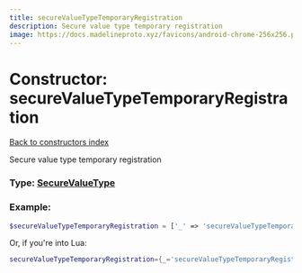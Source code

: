 ```yaml
---
title: secureValueTypeTemporaryRegistration
description: Secure value type temporary registration
image: https://docs.madelineproto.xyz/favicons/android-chrome-256x256.png
---
```

# Constructor: secureValueTypeTemporaryRegistration  
[Back to constructors index](index.md)



Secure value type temporary registration




### Type: [SecureValueType](../types/SecureValueType.md)


### Example:

```php
$secureValueTypeTemporaryRegistration = ['_' => 'secureValueTypeTemporaryRegistration'];
```  


Or, if you're into Lua:

```lua
secureValueTypeTemporaryRegistration={_='secureValueTypeTemporaryRegistration'}

```


